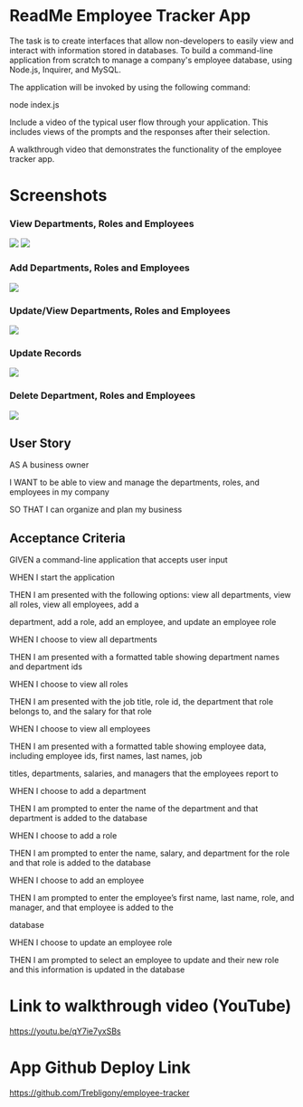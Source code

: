 # ReadMe Employee Tracker App

The task is to create interfaces that allow non-developers to easily view and interact with information stored in databases. To build a command-line application from scratch to manage a company's employee database, using Node.js, Inquirer, and MySQL.

The application will be invoked by using the following command:

node index.js

Include a video of the typical user flow through your application. This includes views of the prompts and the responses after their selection.


A walkthrough video that demonstrates the functionality of the employee tracker app.



# Screenshots

 ### View Departments, Roles and Employees

<img src="./assets/images/img_1.png">

<img src="./assets/images/add_dpt.png">



### Add Departments, Roles and Employees


<img src="./assets/images/add_role.png">



### Update/View Departments, Roles and Employees


<img src="./assets/images/view_dpt.png">



### Update Records


<img src="./assets/images/upd_rcd.png">



### Delete Department, Roles and Employees


<img src="./assets/images/dele_rcd.png">




## User Story

AS A business owner

I WANT to be able to view and manage the departments, roles, and employees in my company

SO THAT I can organize and plan my business


## Acceptance Criteria


GIVEN a command-line application that accepts user input

WHEN I start the application

THEN I am presented with the following options: view all departments, view all roles, view all employees, add a

department, add a role, add an employee, and update an employee role

WHEN I choose to view all departments

THEN I am presented with a formatted table showing department names and department ids

WHEN I choose to view all roles

THEN I am presented with the job title, role id, the department that role belongs to, and the salary for that role

WHEN I choose to view all employees

THEN I am presented with a formatted table showing employee data, including employee ids, first names, last names, job

titles, departments, salaries, and managers that the employees report to

WHEN I choose to add a department

THEN I am prompted to enter the name of the department and that department is added to the database

WHEN I choose to add a role

THEN I am prompted to enter the name, salary, and department for the role and that role is added to the database

WHEN I choose to add an employee

THEN I am prompted to enter the employee’s first name, last name, role, and manager, and that employee is added to the

database

WHEN I choose to update an employee role

THEN I am prompted to select an employee to update and their new role and this information is updated in the database



# Link to walkthrough video (YouTube)


https://youtu.be/qY7ie7yxSBs



# App Github Deploy Link

https://github.com/Trebligony/employee-tracker